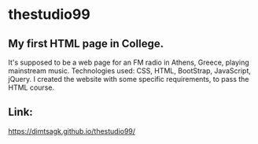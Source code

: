 # thestudio99
## My first HTML page in College. 

It's supposed to be a web page for an FM radio in Athens, Greece, playing mainstream music. 
Technologies used: CSS, HTML, BootStrap, JavaScript, jQuery. I created the website with some specific requirements, to pass the HTML course. 

## Link:
https://dimtsagk.github.io/thestudio99/
